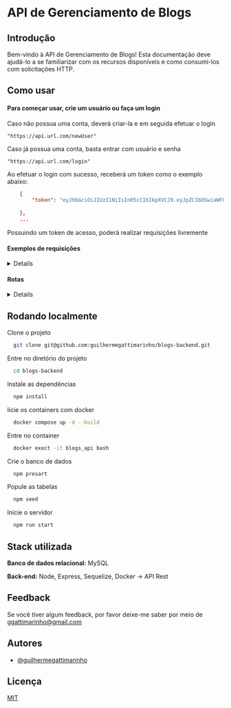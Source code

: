 
# API de Gerenciamento de Blogs






## Introdução
Bem-vindo à API de Gerenciamento de Blogs! Esta documentação deve ajudá-lo a se familiarizar com os recursos disponíveis e como consumi-los com solicitações HTTP.


## Como usar

  #### Para começar usar, crie um usuário ou faça um login
  Caso não possua uma conta, deverá criar-la e em seguida efetuar o login
   ```
  "https://api.url.com/newUser"
  ```
  Caso já possua uma conta, basta entrar com usuário e senha
  ```
  "https://api.url.com/login"
  ```
  Ao efetuar o login com sucesso, receberá um token como o exemplo abaixo:
  ```json
      {
          "token": "eyJhbGciOiJIUzI1NiIsInR5cCI6IkpXVCJ9.eyJpZCI6OSwiaWF0IjoxNjk2MzczNDMwLCJleHAiOjE2OTg5NjU0MzB9.B_NiIm-KkbvMQ1_IjQHFUJqn_TzIDbN1mhoK5sTlNVM"
          
      },
      ...
  ```
  Possuindo um token de acesso, poderá realizar requisições livremente
  #### Exemplos de requisições
<details>
  
  ```
  "https://api.url.com/user"

  [
    {
        "id": 1,
        "displayName": "Morpheus",
        "email": "morpheus@email.com",
        "image": "http://image.url.com"
    },
    {
        "id": 2,
        "displayName": "Neo",
        "email": "neo@email.com",
        "image": "http://image.url.com"
    }
]
  ```
  ```
  "https://api.url.com/user/1"

    {
        "id": 1,
        "displayName": "Morpheus",
        "email": "morpheus@email.com",
        "image": "http://image.url.com"
    }
  ```
  ```
  "https://api.url.com/categories"

   [
    {
        "id": 1,
        "name": "Hello World"
    },
    {
        "id": 2,
        "name": "Matirx"
    },
   ]
  ```
  ```
  "https://api.url.com/post"

   [
    {
        "id": 1,
        "title": "Latest updates, August 1st",
        "content": "The whole text for the blog post goes here in this key",
        "userId": 1,
        "published": "2023-10-03T23:26:53.000Z",
        "updated": "2023-10-03T23:26:53.000Z",
        "user": {
            "id": 1,
            "displayName": "morpheus",
            "email": "morpheus@email.com",
            "image": "http://imageurl.com"
        },
        "categories": [
            {
                "id": 1,
                "name": "Hello World"
            },
            {
                "id": 2,
                "name": "Matirx"
            }
        ]
    }
   ]
  ```
```
  "https://api.url.com/post/1"
    {
        "id": 1,
        "title": "Latest updates, August 1st",
        "content": "The whole text for the blog post goes here in this key",
        "userId": 1,
        "published": "2023-10-03T23:26:53.000Z",
        "updated": "2023-10-03T23:26:53.000Z",
        "user": {
            "id": 1,
            "displayName": "morpheus",
            "email": "morpheus@email.com",
            "image": "http://imageurl.com"
        },
        "categories": [
            {
                "id": 1,
                "name": "Hello World"
            },
            {
                "id": 2,
                "name": "Matirx"
            }
        ]
    }
  ```
```
  "https://api.url.com/post/search?q=latest"

   [
    {
        "id": 1,
        "title": "Latest updates, August 1st",
        "content": "The whole text for the blog post goes here in this key",
        "userId": 1,
        "published": "2023-10-03T23:26:53.000Z",
        "updated": "2023-10-03T23:26:53.000Z",
        "user": {
            "id": 1,
            "displayName": "morpheus",
            "email": "morpheus@email.com",
            "image": "http://imageurl.com"
        },
        "categories": [
            {
                "id": 1,
                "name": "Hello World"
            },
            {
                "id": 2,
                "name": "Matirx"
            }
        ]
    }
   ]
  ```
</details>
 
#### Rotas
<details>
  post /newUser -> cria um novo usuario mediante nome, email, senha e imagem(url - opcional) <br/>
  
  post /login -> realiza o login de um usuario existente -> gera um barrer token que sera utilizado para acessar as proximas rotas <br/>

  <br/>
  get /user -> lista com todos os usuarios -> é necessario ussar o token gerado no login na autorizathion <br/>
  get /user/:id -> lista com usuario correspondente ao id -> é necessario ussar o token gerado no login na autorizathion <br/>
  put /user/:id -> permite editar as informações de um usuario -> é necessario ussar o token gerado no login na autorizathion <br/>
  delete /user/:id -> deleta usuario corresondete ao id -> é necessario ussar o token gerado no login na autorizathion <br/>

  <br/>
  post /categories -> cria uma nova categoria mediante um nome (ex: {name: carros} -> é necessario ussar o token gerado no login na autorizathion <br/>
  get /categories -> lista com todos as categorias -> é necessario ussar o token gerado no login na autorizathion  <br/>

  <br/>
  post /post -> cria um novo post mediante titulo, corpo e categorias -> é necessario ussar o token gerado no login na autorizathion <br/>
  get /post -> lista com todos os posts -> é necessario ussar o token gerado no login na autorizathion <br/>
  get /post/search?q= -> lista com todos os posts correspondentes ao termo de busca -> é necessario ussar o token gerado no login na autorizathion <br/>
  get /post/:id -> lista com post correspondente ao id -> é necessario ussar o token gerado no login na autorizathion <br/>
  put /post/:id -> atualiza o post correspondente ao id mediante titulo e corpo -> é necessario ussar o token gerado no login na autorizathion <br/>
  delete /post/:id -> deleta o post correspondete ao id -> é necessario ussar o token gerado no login na autorizathion <br/>
</details>

## Rodando localmente

Clone o projeto

```bash
  git clone git@github.com:guilhermegattimarinho/blogs-backend.git
```

Entre no diretório do projeto

```bash
  cd blogs-backend
```

Instale as dependências

```bash
  npm install
```

Iicie os containers com docker

```bash
  docker compose up -d --build
```

Entre no container

```bash
  docker exect -it blogs_api bash
```

Crie o banco de dados

```bash
  npm presart 
```

Popule as tabelas

```bash
  npm seed
```

Inicie o servidor

```bash
  npm run start
```


## Stack utilizada

**Banco de dados relacional:** MySQL

**Back-end:** Node, Express, Sequelize, Docker ->  API Rest


## Feedback

Se você tiver algum feedback, por favor deixe-me saber por meio de ggattimarinho@gmail.com


## Autores

- [@guilhermegattimarinho](https://www.github.com/guilhermegattimarinho)


## Licença

[MIT](https://choosealicense.com/licenses/mit/)

